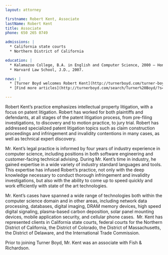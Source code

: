 ```yaml
---
layout: attorney

firstname: Robert Kent, Associate
lastName: Robert Kent
title: Associate
phone: 650 265 0749

admissions: |
  * California state courts
  * Northern District of California

education: |
  * Kalamazoo College, B.A. in English and Computer Science, 2000 – Honors in the English major, Honors in the Computer Science Major, magna cum laude.
  * Harvard Law School, J.D., 2007.

news: |  
  * [Turner Boyd welcomes Robert Kent](http://turnerboyd.com/turner-boyd-welcomes-robert-kent/) 
  * [Find more articles](http://turnerboyd.com/search/Turner%20Boyd/?s=kent&cat=9) about Robert Kent

---
```


Robert Kent’s practice emphasizes intellectual property litigation, with a focus on patent litigation. Robert has worked for both plaintiffs and defendants, at all stages of the patent litigation process, from pre-filing investigations, to discovery and to motion practice, to jury trial. Robert has addressed specialized patent litigation topics such as claim construction proceedings and infringement and invalidity contentions in many cases, as well as technical expert discovery.

Mr. Kent’s legal practice is informed by four years of industry experience in computer science, including positions in both software engineering and customer-facing technical advising. During Mr. Kent’s time in industry, he gained expertise in a wide variety of industry standard languages and tools. This expertise has infused Robert’s practice, not only with the deep knowledge necessary to conduct thorough infringement and invalidity investigations, but also with the ability to come up to speed quickly and work efficiently with state of the art technologies.

Mr. Kent’s cases have spanned a wide range of technologies both within the computer science domain and in other areas, including network data processing, databases, digital imaging, DRAM memory devices, high speed digital signaling, plasma-based carbon deposition, solar panel mounting devices, mobile application security, and cellular phone cases.  Mr. Kent has represented clients in California state courts, federal courts for the Northern District of California, the District of Colorado, the District of Massachusetts, the District of Delaware, and the International Trade Commission.

Prior to joining Turner Boyd, Mr. Kent was an associate with Fish & Richardson.
